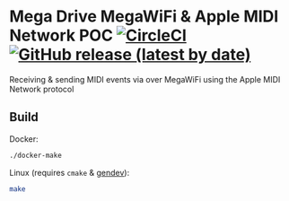 # Mega Drive MegaWiFi & Apple MIDI Network POC [![CircleCI](https://circleci.com/gh/rhargreaves/mega-drive-megawifi-apple-midi.svg?style=svg)](https://circleci.com/gh/rhargreaves/mega-drive-megawifi-apple-midi) [![GitHub release (latest by date)](https://img.shields.io/github/v/release/rhargreaves/mega-drive-megawifi-apple-midi?style=plastic)](https://github.com/rhargreaves/mega-drive-megawifi-apple-midi/releases)

Receiving & sending MIDI events via over MegaWiFi using the Apple MIDI Network protocol

## Build

Docker:

```sh
./docker-make
```

Linux (requires `cmake` & [gendev](https://github.com/kubilus1/gendev)):

```sh
make
```
